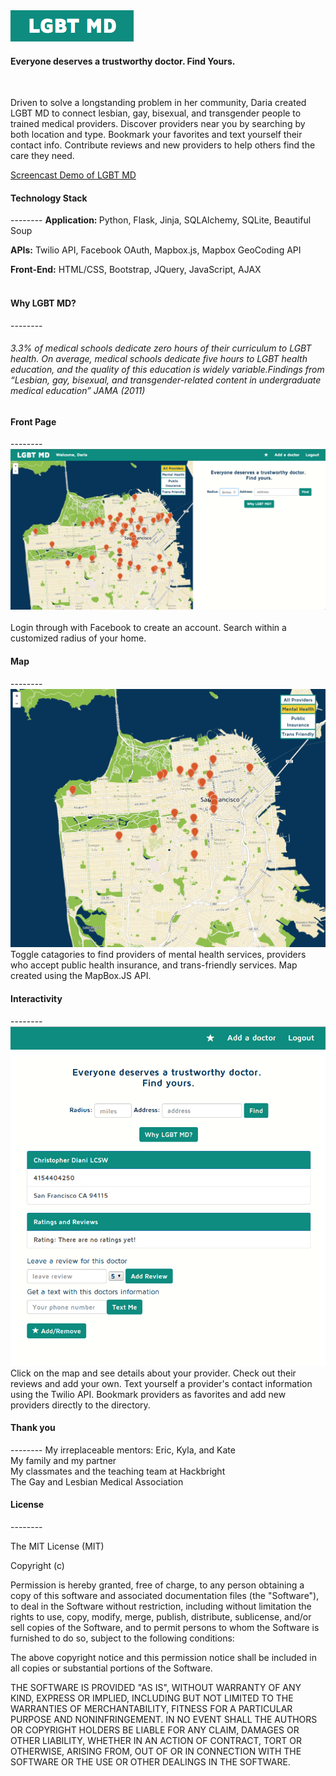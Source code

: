 <img src="/img/Logo.png">
<h4>Everyone deserves a trustworthy doctor. Find Yours.</h4><br>

Driven to solve a longstanding problem in her community, Daria created LGBT MD to connect lesbian, gay, bisexual, and transgender people to trained medical providers. Discover providers near you by searching by both location and type. Bookmark your favorites and text yourself their contact info. Contribute reviews and new providers to help others find the care they need.<br>

[Screencast Demo of LGBT MD](http://youtu.be/j_h-nyEkpcI)

<h4>Technology Stack</h4>
--------
<b>Application: </b>Python, Flask, Jinja, SQLAlchemy, SQLite, Beautiful Soup <br>

<b>APIs:</b> Twilio API, Facebook OAuth, Mapbox.js, Mapbox GeoCoding API<br>

<b>Front-End:</b> HTML/CSS, Bootstrap, JQuery, JavaScript, AJAX<br><br>

<h4>Why LGBT MD?</h4>
--------
<i><h6>
      3.3% of medical schools dedicate zero hours of their curriculum to LGBT health. On average, medical schools dedicate five hours to LGBT health education, and the quality of this education is widely variable.Findings from “Lesbian, gay, bisexual, and transgender-related content in undergraduate medical education” JAMA (2011)</h6> </i>

<h4>Front Page</h4>
--------
<img src="/img/Front.png"><br><br>
Login through with Facebook to create an account. Search within a customized radius of your home. <br>
<h4>Map</h4>
--------
<img src="/img/map2.png"><br>
Toggle catagories to find providers of mental health services, providers who accept public health insurance, and trans-friendly services. Map created using the MapBox.JS API.

<h4>Interactivity</h4>
--------
<img src="/img/docs.png"><br>
Click on the map and see details about your provider. Check out their reviews and add your own. Text yourself a provider's contact information using the Twilio API. Bookmark providers as favorites and add new providers directly to the directory.

<h4>Thank you</h4>
--------
My irreplaceable mentors: Eric, Kyla, and Kate<br>
My family and my partner<br>
My classmates and the teaching team at Hackbright<br>
The Gay and Lesbian Medical Association


<h4>License</h4>
--------

The MIT License (MIT)

Copyright (c) <year> <copyright holders>

Permission is hereby granted, free of charge, to any person obtaining a copy
of this software and associated documentation files (the "Software"), to deal
in the Software without restriction, including without limitation the rights
to use, copy, modify, merge, publish, distribute, sublicense, and/or sell
copies of the Software, and to permit persons to whom the Software is
furnished to do so, subject to the following conditions:

The above copyright notice and this permission notice shall be included in
all copies or substantial portions of the Software.

THE SOFTWARE IS PROVIDED "AS IS", WITHOUT WARRANTY OF ANY KIND, EXPRESS OR
IMPLIED, INCLUDING BUT NOT LIMITED TO THE WARRANTIES OF MERCHANTABILITY,
FITNESS FOR A PARTICULAR PURPOSE AND NONINFRINGEMENT. IN NO EVENT SHALL THE
AUTHORS OR COPYRIGHT HOLDERS BE LIABLE FOR ANY CLAIM, DAMAGES OR OTHER
LIABILITY, WHETHER IN AN ACTION OF CONTRACT, TORT OR OTHERWISE, ARISING FROM,
OUT OF OR IN CONNECTION WITH THE SOFTWARE OR THE USE OR OTHER DEALINGS IN
THE SOFTWARE.
